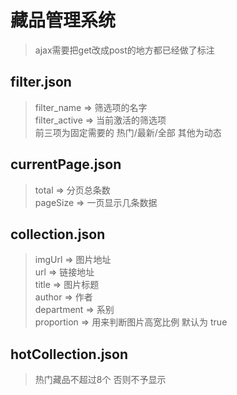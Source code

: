 # 藏品管理系统
>ajax需要把get改成post的地方都已经做了标注

## filter.json
>filter_name => 筛选项的名字 <br/>
>filter_active => 当前激活的筛选项 <br/>
>前三项为固定需要的 热门/最新/全部 其他为动态
## currentPage.json
>total => 分页总条数  <br/>
>pageSize => 一页显示几条数据

## collection.json
>imgUrl => 图片地址 <br/>
>url => 链接地址 <br/>
>title => 图片标题 <br/>
>author => 作者 <br/>
>department => 系别 <br/>
>proportion => 用来判断图片高宽比例 默认为 true

## hotCollection.json
>热门藏品不超过8个 否则不予显示
